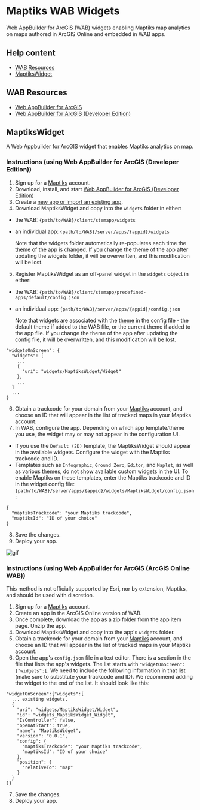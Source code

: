 # Maptiks WAB Widgets
Web AppBuilder for ArcGIS (WAB) widgets enabling Maptiks map analytics on maps authored in ArcGIS Online and embedded in WAB apps.

## Help content
* [WAB Resources](#wab-resources)
* [MaptiksWidget](#maptikswidget)

## WAB Resources
* [Web AppBuilder for ArcGIS](http://doc.arcgis.com/en/web-appbuilder/)
* [Web AppBuilder for ArcGIS (Developer Edition)](https://developers.arcgis.com/web-appbuilder/)

## MaptiksWidget
A Web Appbuilder for ArcGIS widget that enables Maptiks analytics on map.

### Instructions (using Web AppBuilder for ArcGIS (Developer Edition))
1. Sign up for a [Maptiks](https://maptiks.com/) account.
2. Download, install, and start [Web AppBuilder for ArcGIS (Developer Edition)](https://developers.arcgis.com/web-appbuilder/)
3. Create a [new app or import an existing app](https://developers.arcgis.com/web-appbuilder/guide/create-import-app.htm).
4. Download MaptiksWidget and copy into the `widgets` folder in either:
  * the WAB: `{path/to/WAB}/client/stemapp/widgets`
  * an individual app: `{path/to/WAB}/server/apps/{appid}/widgets`
  
    Note that the widgets folder automatically re-populates each time the [theme](https://developers.arcgis.com/web-appbuilder/guide/themes-tab.htm) of the app is changed. If you change the theme of the app after updating the widgets folder, it will be overwritten, and this modification will be lost.
  
5. Register MaptiksWidget as an off-panel widget in the `widgets` object in either:
  * the WAB: `{path/to/WAB}/client/stemapp/predefined-apps/default/config.json`
  * an individual app: `{path/to/WAB}/server/apps/{appid}/config.json`

    Note that widgets are associated with the [theme](https://developers.arcgis.com/web-appbuilder/guide/themes-tab.htm) in the config file - the default theme if added to the WAB file, or the current theme if added to the app file. If you change the theme of the app after updating the config file, it will be overwritten, and this modification will be lost.


```
"widgetsOnScreen": {
  "widgets": [
    ...
    {
      "uri": "widgets/MaptiksWidget/Widget"
    },
    ...
  ]
  ...
}
```

6. Obtain a trackcode for your domain from your [Maptiks](https://maptiks.com/) account, and choose an ID that will appear in the list of tracked maps in your Maptiks account.
7. In WAB, configure the app. Depending on which app template/theme you use, the widget may or may not appear in the configuration UI.
  * If you use the `Default (2D)` template, the MaptiksWidget should appear in the available widgets. Configure the widget with the Maptiks trackcode and ID.
  * Templates such as `Infographic`, `Ground Zero`, `Editor`, and `Maplet`, as well as various [themes](https://developers.arcgis.com/web-appbuilder/guide/themes-tab.htm), do not show available custom widgets in the UI. To enable Maptiks on these templates, enter the Maptiks trackcode and ID in the widget config file: `{path/to/WAB}/server/apps/{appid}/widgets/MaptiksWidget/config.json`:
  
```
{
  "maptiksTrackcode": "your Maptiks trackcode",
  "maptiksId": "ID of your choice"
}
```
  
8. Save the changes.
9. Deploy your app.

![gif](gif/maptiks_demo.gif)

### Instructions (using Web AppBuilder for ArcGIS (ArcGIS Online WAB))
This method is not officially supported by Esri, nor by extension, Maptiks, and should be used with discretion.

1. Sign up for a [Maptiks](https://maptiks.com/) account.
2. Create an app in the ArcGIS Online version of WAB.
3. Once complete, download the app as a zip folder from the app item page. Unzip the app.
4. Download MaptiksWidget and copy into the app's `widgets` folder.
5. Obtain a trackcode for your domain from your [Maptiks](https://maptiks.com/) account, and choose an ID that will appear in the list of tracked maps in your Maptiks account.
6. Open the app's `config.json` file in a text editor. There is a section in the file that lists the app's widgets. The list starts with `"widgetOnScreen":{"widgets":[`. We need to include the following information in that list (make sure to substitute your trackcode and ID). We recommend adding the widget to the end of the list. It should look like this:

```
"widgetOnScreen":{"widgets":[
  ... existing widgets,
  {
    "uri": "widgets/MaptiksWidget/Widget",
    "id": "widgets_MaptiksWidget_Widget",
    "IsController": false,
    "openAtStart": true,
    "name": "MaptiksWidget",
    "version": "0.0.1",
    "config": {
      "maptiksTrackcode": "your Maptiks trackcode",
      "maptiksId": "ID of your choice"
    },
    "position": {
      "relativeTo": "map"
    }
  }
]}   
```

7. Save the changes.
8. Deploy your app.
